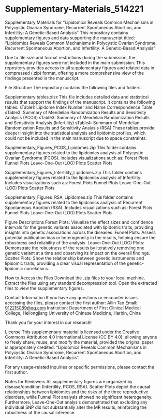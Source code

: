 # Supplementary-Materials_514221
Supplementary Materials for “Lipidomics Reveals Common Mechanisms in Polycystic Ovarian Syndrome, Recurrent Spontaneous Abortion, and Infertility: A Genetic-Based Analysis”
This repository contains supplementary figures and data supporting the manuscript titled:
“Lipidomics Reveals Common Mechanisms in Polycystic Ovarian Syndrome, Recurrent Spontaneous Abortion, and Infertility: A Genetic-Based Analysis”

Due to file size and format restrictions during the submission, the supplementary figures were not included in the main submission. This repository provides access to all supplementary figures and related data in compressed (.zip) format, offering a more comprehensive view of the findings presented in the manuscript.

File Structure
The repository contains the following files and folders:

Supplementary tables.xlsx
This file includes detailed data and statistical results that support the findings of the manuscript.
It contains the following tables:
sTable1: Lipidome Index Number and Name Correspondence Table
sTable2: Summary of Mendelian Randomization Results and Sensitivity Analysis (PCOS)
sTable3: Summary of Mendelian Randomization Results and Sensitivity Analysis (Infertility)
sTable4: Summary of Mendelian Randomization Results and Sensitivity Analysis (RSA)
These tables provide deeper insight into the statistical analysis and lipidomic profiles, which could not be included in the main manuscript due to space constraints.

Supplementary_Figures_PCOS_Lipidomes.zip
This folder contains supplementary figures related to the lipidomics analysis of Polycystic Ovarian Syndrome (PCOS).
Includes visualizations such as:
Forest Plots
Funnel Plots
Leave-One-Out (LOO) Plots
Scatter Plots

Supplementary_Figures_Infertility_Lipidomes.zip
This folder contains supplementary figures related to the lipidomics analysis of Infertility.
Includes visualizations such as:
Forest Plots
Funnel Plots
Leave-One-Out (LOO) Plots
Scatter Plots

Supplementary_Figures_RSA_Lipidomes.zip
This folder contains supplementary figures related to the lipidomics analysis of Recurrent Spontaneous Abortion (RSA).
Includes visualizations such as:
Forest Plots
Funnel Plots
Leave-One-Out (LOO) Plots
Scatter Plots

Figure Descriptions
Forest Plots: Visualize the effect sizes and confidence intervals for the genetic variants associated with lipidomic traits, providing insights into genetic associations across the diseases.
Funnel Plots: Assess potential publication bias or heterogeneity in the results, helping ensure the robustness and reliability of the analysis.
Leave-One-Out (LOO) Plots: Demonstrate the robustness of the results by iteratively removing one genetic variant at a time and observing its impact on the overall findings.
Scatter Plots: Show the relationship between genetic instruments and lipidomic traits, providing a clear visual representation of the genetic-lipidomic correlations.

How to Access the Files
Download the .zip files to your local machine.
Extract the files using any standard decompression tool.
Open the extracted files to view the supplementary figures.

Contact Information
If you have any questions or encounter issues accessing the files, please contact the first author:
Ailin Tao
Email: 912215089@qq.com
Institution: Department of First Clinical Medical College, Heilongjiang University of Chinese Medicine, Harbin, China

Thank you for your interest in our research!

License
This supplementary material is licensed under the Creative Commons Attribution 4.0 International License (CC BY 4.0), allowing anyone to freely share, reuse, and modify the material, provided the original paper is appropriately credited:
“Lipidomics Reveals Common Mechanisms in Polycystic Ovarian Syndrome, Recurrent Spontaneous Abortion, and Infertility: A Genetic-Based Analysis”.

For any usage-related inquiries or specific permissions, please contact the first author.

Notes for Reviewers
All supplementary figures are organized by disease/condition (Infertility, PCOS, RSA).
Scatter Plots depict the causal relationships between lipidomics and the risks of the three reproductive disorders, while Funnel Plot analysis showed no significant heterogeneity. Furthermore, Leave-One-Out analysis demonstrated that excluding any individual SNP did not substantially alter the MR results, reinforcing the robustness of the causal inference.
